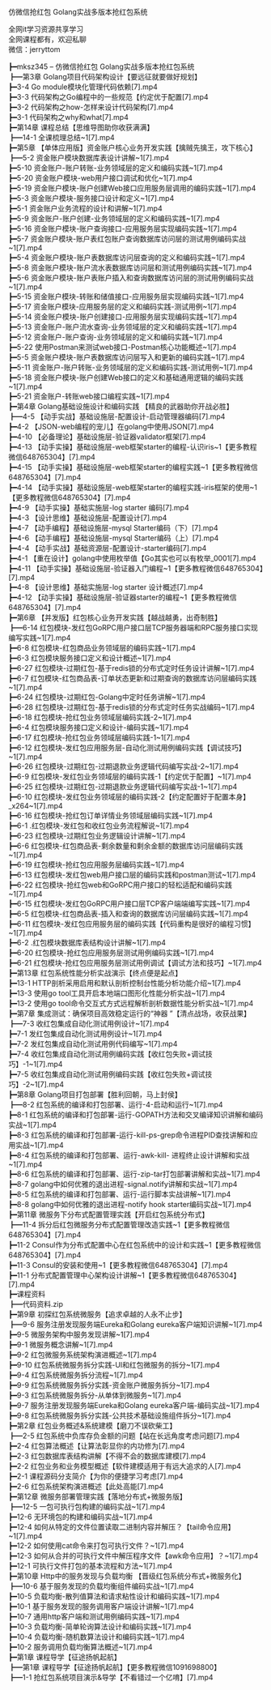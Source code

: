 仿微信抢红包 Golang实战多版本抢红包系统

全网it学习资源共享学习<br>全网课程都有，欢迎私聊<br>微信：jerryttom<br>

┣━mksz345 – 仿微信抢红包 Golang实战多版本抢红包系统<br> ┣━第3章 Golang项目代码架构设计【要远征就要做好规划】<br> ┣━3-4 Go module模块化管理代码依赖[7].mp4<br> ┣━3-3 代码架构之Go编程中的一些规范【约定优于配置[7].mp4<br> ┣━3-2 代码架构之how-怎样来设计代码架构[7].mp4<br> ┣━3-1 代码架构之why和what[7].mp4<br> ┣━第14章 课程总结【思维导图助你收获满满】<br> ┣━14-1 全课梳理总结~1[7].mp4<br> ┣━第5章 【单体应用版】资金账户核心业务开发实践【擒贼先擒王，攻下核心】<br> ┣━5-2 资金账户模块数据库表设计讲解~1[7].mp4<br> ┣━5-10 资金账户-账户转账-业务领域层的定义和编码实践~1[7].mp4<br> ┣━5-20 资金账户模块-web用户接口调试和优化~1[7].mp4<br> ┣━5-19 资金账户模块-账户创建Web接口应用服务层调用的编码实践~1[7].mp4<br> ┣━5-3 资金账户模块-服务接口设计和定义~1[7].mp4<br> ┣━5-1 资金账户业务流程的设计和讲解~1[7].mp4<br> ┣━5-9 资金账户-账户创建-业务领域层的定义和编码实践~1[7].mp4<br> ┣━5-16 资金账户模块-账户查询接口-应用服务层实现编码实践~1[7].mp4<br> ┣━5-7 资金账户模块-账户表红包账户查询数据库访问层的测试用例编码实战~1[7].mp4<br> ┣━5-4 资金账户模块-账户表数据库访问层查询的定义和编码实践~1[7].mp4<br> ┣━5-8 资金账户模块-账户流水表数据库访问层和测试用例编码实践~1[7].mp4<br> ┣━5-6 资金账户模块-账户表账户插入和查询数据库访问层的测试用例编码实战~1[7].mp4<br> ┣━5-15 资金账户模块-转账和储值接口-应用服务层实现编码实践~1[7].mp4<br> ┣━5-17 资金账户模块-应用服务层的定义和编码实践-测试用例~1[7].mp4<br> ┣━5-14 资金账户模块-账户创建接口-应用服务层实现编码实践~1[7].mp4<br> ┣━5-13 资金账户-账户流水查询-业务领域层的定义和编码实践~1[7].mp4<br> ┣━5-12 资金账户-账户查询-业务领域层的定义和编码实践~1[7].mp4<br> ┣━5-22 使用Postman来测试web接口-Postman核心功能概述~1[7].mp4<br> ┣━5-5 资金账户模块-账户表数据库访问层写入和更新的编码实践~1[7].mp4<br> ┣━5-11 资金账户-账户转账-业务领域层的定义和编码实践-测试用例~1[7].mp4<br> ┣━5-18 资金账户模块-账户创建Web接口的定义和基础通用逻辑的编码实践~1[7].mp4<br> ┣━5-21 资金账户-转账web接口编程实践~1[7].mp4<br> ┣━第4章 Golang基础设施设计和编码实践 【精良的武器助你开战必胜】<br> ┣━4-5 【动手实战】基础设施层-配置设计-启动管理器编码[7].mp4<br> ┣━4-2 【JSON-web编程的宠儿】在golang中使用JSON[7].mp4<br> ┣━4-10 【必备理论】基础设施层-验证器validator框架[7].mp4<br> ┣━4-13 【动手实操】基础设施层-web框架starter的编程-认识iris~1【更多教程微信648765304】[7].mp4<br> ┣━4-15 【动手实操】基础设施层-web框架starter的编程实践~1【更多教程微信648765304】[7].mp4<br> ┣━4-14 【动手实操】基础设施层-web框架starter的编程实践-iris框架的使用~1【更多教程微信648765304】[7].mp4<br> ┣━4-9 【动手实操】基础实施层-log starter 编码[7].mp4<br> ┣━4-3 【设计思维】基础设施层-配置设计[7].mp4<br> ┣━4-7 【动手编程】基础设施层-mysql Starter编码（下）[7].mp4<br> ┣━4-6 【动手编程】基础设施层-mysql Starter编码（上）[7].mp4<br> ┣━4-4 【动手实战】基础资源层-配置设计-starter编码[7].mp4<br> ┣━4-1 【重在设计】golang中使用枚举值【Go其实也可以有枚举_0001[7].mp4<br> ┣━4-11 【动手实操】基础设施层-验证器入门编程~1【更多教程微信648765304】[7].mp4<br> ┣━4-8 【设计思维】基础实施层-log starter 设计概述[7].mp4<br> ┣━4-12 【动手实操】基础设施层-验证器starter的编程~1【更多教程微信648765304】[7].mp4<br> ┣━第6章 【并发版】红包核心业务开发实践【越战越勇，出奇制胜】<br> ┣━6-14 红包模块-发红包GoRPC用户接口层TCP服务器端和RPC服务接口实现编写实践~1[7].mp4<br> ┣━6-8 红包模块-红包商品业务领域层的编码实践~1[7].mp4<br> ┣━6-3 红包模块服务接口定义和设计概述~1[7].mp4<br> ┣━6-27 红包模块-过期红包-基于redis锁的分布式定时任务设计讲解~1[7].mp4<br> ┣━6-7 红包模块-红包商品表-订单状态更新和过期查询的数据库访问层编码实践~1[7].mp4<br> ┣━6-24 红包模块-过期红包-Golang中定时任务讲解~1[7].mp4<br> ┣━6-28 红包模块-过期红包-基于redis锁的分布式定时任务实战编码~1[7].mp4<br> ┣━6-18 红包模块-抢红包业务领域层编码实践-2~1[7].mp4<br> ┣━6-4 红包模块服务接口定义和设计-编码实践~1[7].mp4<br> ┣━6-17 红包模块-抢红包业务领域层编码实践-1~1[7].mp4<br> ┣━6-12 红包模块-发红包应用服务层-自动化测试用例编码实践【调试技巧】~1[7].mp4<br> ┣━6-26 红包模块-过期红包-过期退款业务逻辑代码编写实战-2~1[7].mp4<br> ┣━6-9 红包模块-发红包业务领域层的编码实践-1【约定优于配置】~1[7].mp4<br> ┣━6-25 红包模块-过期红包-过期退款业务逻辑代码编写实战-1~1[7].mp4<br> ┣━6-10 红包模块-发红包业务领域层的编码实践-2【约定配置好于配置本身】_x264~1[7].mp4<br> ┣━6-16 红包模块-抢红包订单详情业务领域层编码实践~1[7].mp4<br> ┣━6-1 .红包模块-发红包和收红包业务流程解说~1[7].mp4<br> ┣━6-23 红包模块-过期红包业务逻辑设计讲解~1[7].mp4<br> ┣━6-6 红包模块-红包商品表-剩余数量和剩余金额的数据库访问层编码实践~1[7].mp4<br> ┣━6-19 红包模块-抢红包应用服务层编码实践~1[7].mp4<br> ┣━6-13 红包模块-发红包web用户接口层的编码实践和postman测试~1[7].mp4<br> ┣━6-22 红包模块-抢红包web和GoRPC用户接口的轻松适配和编码实践~1[7].mp4<br> ┣━6-15 红包模块-发红包GoRPC用户接口层TCP客户端端编写实践~1[7].mp4<br> ┣━6-5 红包模块-红包商品表-插入和查询的数据库访问层编码实践~1[7].mp4<br> ┣━6-11 红包模块-发红包应用服务层的编码实践【代码重构是很好的编程习惯】~1[7].mp4<br> ┣━6-2 .红包模块数据库表结构设计讲解~1[7].mp4<br> ┣━6-20 红包模块-抢红包应用服务层测试用例编码实践~1[7].mp4<br> ┣━6-21 红包模块-抢红包应用服务层测试用例调试【调试方法和技巧】~1[7].mp4<br> ┣━第13章 红包系统性能分析实战演示【终点便是起点】<br> ┣━13-1 HTTP剖析采用启用和默认剖析控制台性能分析功能介绍~1[7].mp4<br> ┣━13-3 使用go tool工具开启本地端口图形化性能分析实战~1[7].mp4<br> ┣━13-2 使用go tool命令交互式方式远程解析剖析数据性能分析实战~1[7].mp4<br> ┣━第7章 集成测试：确保项目高效稳定运行的“神器 ”【清点战场，收获战果】<br> ┣━7-3 收红包集成自动化测试用例设计~1[7].mp4<br> ┣━7-1 发红包集成自动化测试用例设计~1[7].mp4<br> ┣━7-2 发红包集成自动化测试用例代码编写~1[7].mp4<br> ┣━7-4 收红包集成自动化测试用例编码实践【收红包失败+调试技巧】-1~1[7].mp4<br> ┣━7-5 收红包集成自动化测试用例编码实践【收红包失败+调试技巧】-2~1[7].mp4<br> ┣━第8章 Golang项目打包部署【胜利回朝，马上封侯】<br> ┣━8-2 红包系统的编译和打包部署、运行-4-启动和运行~1[7].mp4<br> ┣━8-1 红包系统的编译和打包部署-运行-GOPATH方法和交叉编译知识讲解和编码实战~1[7].mp4<br> ┣━8-3 红包系统的编译和打包部署-运行-kill-ps-grep命令进程PID查找讲解和应用实战~1[7].mp4<br> ┣━8-4 红包系统的编译和打包部署、运行-awk-kill- 进程终止设计讲解和实战~1[7].mp4<br> ┣━8-6 红包系统的编译和打包部署、运行-zip-tar打包部署讲解和实战~1[7].mp4<br> ┣━8-7 golang中如何优雅的退出进程-signal.notify讲解和实战~1[7].mp4<br> ┣━8-5 红包系统的编译和打包部署、运行-运行脚本实战讲解~1[7].mp4<br> ┣━8-8 golang中如何优雅的退出进程-notify hook starter编码实战~1[7].mp4<br> ┣━第11章 微服务下分布式配置管理实践【开启红包系统分布式】<br> ┣━11-4 拆分后红包微服务分布式配置管理改造实践~1【更多教程微信648765304】[7].mp4<br> ┣━11-2 Consul作为分布式配置中心在红包系统中的设计和实践~1【更多教程微信648765304】[7].mp4<br> ┣━11-3 Consul的安装和使用~1【更多教程微信648765304】[7].mp4<br> ┣━11-1 分布式配置管理中心架构设计讲解~1【更多教程微信648765304】[7].mp4<br> ┣━课程资料<br> ┣━代码资料.zip<br> ┣━第9章 初探红包系统微服务【追求卓越的人永不止步】<br> ┣━9-6 服务注册发现服务端Eureka和Golang eureka客户端知识讲解~1[7].mp4<br> ┣━9-5 微服务架构中服务发现讲解~1[7].mp4<br> ┣━9-1 微服务概念讲解~1[7].mp4<br> ┣━9-2 红包微服务系统架构演进概述~1[7].mp4<br> ┣━9-10 红包系统微服务拆分实践-UI和红包微服务的拆分~1[7].mp4<br> ┣━9-4 红包系统微服务拆分流程~1[7].mp4<br> ┣━9-9 红包系统微服务拆分实践-资金账户微服务拆分~1[7].mp4<br> ┣━9-3 红包系统微服务拆分-从单体到微服务~1[7].mp4<br> ┣━9-7 服务注册发现服务端Eureka和Golang eureka客户端-编码实战~1[7].mp4<br> ┣━9-8 红包系统微服务拆分实践-公共技术基础设施组件拆分~1[7].mp4<br> ┣━第2章 红包业务概述&amp;系统建模【磨刀不误砍柴工】<br> ┣━2-5 红包系统中负库存负金额的问题【站在长远角度考虑问题[7].mp4<br> ┣━2-4 红包算法概述【让算法彰显你的内功修为[7].mp4<br> ┣━2-3 红包数据库表结构讲解【不得不会的数据库建模[7].mp4<br> ┣━2-2 红包业务和业务模型概述【软件建模适用于有远大追求的人[7].mp4<br> ┣━2-1 课程源码分支简介【为你的便捷学习考虑[7].mp4<br> ┣━2-6 红包系统架构演进概述【此处高能[7].mp4<br> ┣━第12章 微服务部署管理实践【落地分布式+微服务版】<br> ┣━12-5 一包可执行包构建的编码实战~1[7].mp4<br> ┣━12-6 无环境包的构建和编码实战~1[7].mp4<br> ┣━12-4 如何从特定的文件位置读取二进制内容并解压？【tail命令应用】~1[7].mp4<br> ┣━12-2 如何使用cat命令来打包可执行文件？~1[7].mp4<br> ┣━12-3 如何从合并的可执行文件中解压程序文件【awk命令应用】？~1[7].mp4<br> ┣━12-1 可执行文件打包的基本流程和方法~1[7].mp4<br> ┣━第10章 Http中的服务发现与负载均衡 【晋级红包系统分布式+微服务化】<br> ┣━10-6 基于服务发现的负载均衡组件编码实战~1[7].mp4<br> ┣━10-5 负载均衡-散列值算法和请求粘性设计和编码实践~1[7].mp4<br> ┣━10-1 基于服务发现的服务调用客户端设计讲解~1[7].mp4<br> ┣━10-7 通用http客户端和测试用例编码实践~1[7].mp4<br> ┣━10-3 负载均衡-简单轮询算法设计和编码实践~1[7].mp4<br> ┣━10-4 负载均衡-随机数算法设计和编码实践~1[7].mp4<br> ┣━10-2 服务调用负载均衡算法概述~1[7].mp4<br> ┣━第1章 课程导学【征途扬帆起航】<br> ┣━第1章 课程导学【征途扬帆起航】【更多教程微信1091698800】<br> ┣━1-1 抢红包系统项目演示&amp;导学【不看错过一个亿唷】[7].mp4